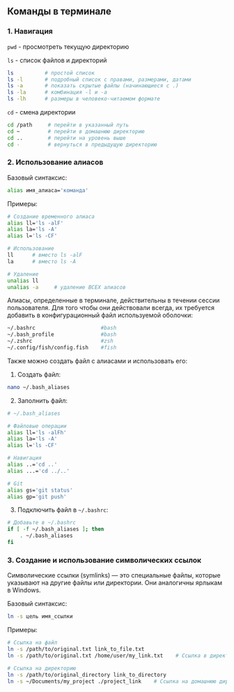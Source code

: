 <h2>Команды в терминале</h2>
<h3>1. Навигация</h3>

`pwd` - просмотреть текущую директорию

`ls` - список файлов и директорий
```bash
ls          # простой список
ls -l       # подробный список с правами, размерами, датами
ls -a       # показать скрытые файлы (начинающиеся с .)
ls -la      # комбинация -l и -a
ls -lh      # размеры в человеко-читаемом формате
```
`cd` - смена директории
```bash
cd /path     # перейти в указанный путь
cd ~         # перейти в домашнюю директорию
cd ..        # перейти на уровень выше
cd -         # вернуться в предыдущую директорию
```

<h3>2. Использование алиасов</h3>

Базовый синтаксис:
```bash
alias имя_алиаса='команда'
```

Примеры:
```bash
# Создание временного алиаса
alias ll='ls -alF'
alias la='ls -A'
alias l='ls -CF'

# Использование
ll      # вместо ls -alF
la      # вместо ls -A

# Удаление
unalias ll
unalias -a     # удаление ВСЕХ алиасов
```
Алиасы, определенные в терминале, действительны в течении сессии пользователя. Для того чтобы они действовали всегда, их требуется добавить в конфигурационный файл используемой оболочки:
```bash
~/.bashrc                     #bash
~/.bash_profile               #bash
~/.zshrc                      #zsh
~/.config/fish/config.fish    #fish
```

Также можно создать файл с алиасами и использовать его:
1. Создать файл:

```bash
nano ~/.bash_aliases
```
2. Заполнить файл:

```bash
# ~/.bash_aliases

# Файловые операции
alias ll='ls -alFh'
alias la='ls -A'
alias l='ls -CF'

# Навигация
alias ..='cd ..'
alias ...='cd ../..'

# Git
alias gs='git status'
alias gp='git push'
```
3. Подключить файл в `~/.bashrc`:

```bash
# Добавьте в ~/.bashrc
if [ -f ~/.bash_aliases ]; then
    . ~/.bash_aliases
fi
```

<h3>3. Создание и использование символических ссылок</h3>

Символические ссылки (symlinks) — это специальные файлы, которые указывают на другие файлы или директории. Они аналогичны ярлыкам в Windows.

Базовый синтаксис:
```bash
ln -s цель имя_ссылки
```

Примеры:
```bash
# Ссылка на файл
ln -s /path/to/original.txt link_to_file.txt
ln -s /path/to/original.txt /home/user/my_link.txt    # Ссылка в директории

# Ссылка на директорию
ln -s /path/to/original_directory link_to_directory
ln -s ~/Documents/my_project ./project_link    # Ссылка на домашнюю директорию
```

